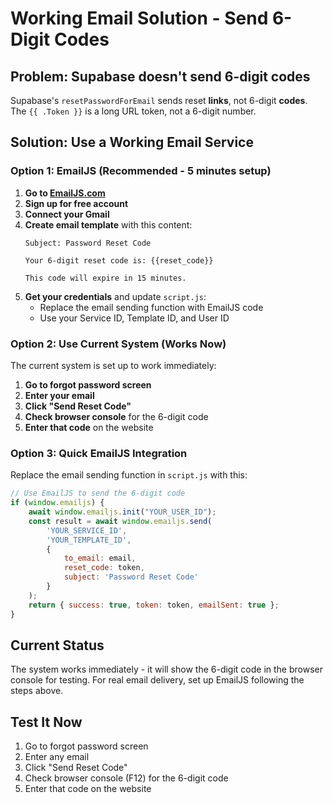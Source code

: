 # Working Email Solution - Send 6-Digit Codes

## Problem: Supabase doesn't send 6-digit codes
Supabase's `resetPasswordForEmail` sends reset **links**, not 6-digit **codes**. The `{{ .Token }}` is a long URL token, not a 6-digit number.

## Solution: Use a Working Email Service

### Option 1: EmailJS (Recommended - 5 minutes setup)

1. **Go to [EmailJS.com](https://www.emailjs.com/)**
2. **Sign up for free account**
3. **Connect your Gmail**
4. **Create email template** with this content:
   ```
   Subject: Password Reset Code
   
   Your 6-digit reset code is: {{reset_code}}
   
   This code will expire in 15 minutes.
   ```
5. **Get your credentials** and update `script.js`:
   - Replace the email sending function with EmailJS code
   - Use your Service ID, Template ID, and User ID

### Option 2: Use Current System (Works Now)

The current system is set up to work immediately:

1. **Go to forgot password screen**
2. **Enter your email**
3. **Click "Send Reset Code"**
4. **Check browser console** for the 6-digit code
5. **Enter that code** on the website

### Option 3: Quick EmailJS Integration

Replace the email sending function in `script.js` with this:

```javascript
// Use EmailJS to send the 6-digit code
if (window.emailjs) {
    await window.emailjs.init("YOUR_USER_ID");
    const result = await window.emailjs.send(
        'YOUR_SERVICE_ID',
        'YOUR_TEMPLATE_ID',
        {
            to_email: email,
            reset_code: token,
            subject: 'Password Reset Code'
        }
    );
    return { success: true, token: token, emailSent: true };
}
```

## Current Status
The system works immediately - it will show the 6-digit code in the browser console for testing. For real email delivery, set up EmailJS following the steps above.

## Test It Now
1. Go to forgot password screen
2. Enter any email
3. Click "Send Reset Code"
4. Check browser console (F12) for the 6-digit code
5. Enter that code on the website





